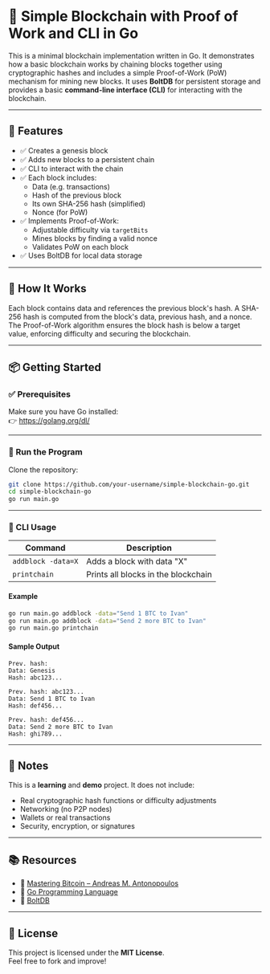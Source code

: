 # 🧱 Simple Blockchain with Proof of Work and CLI in Go

This is a minimal blockchain implementation written in Go. It demonstrates how a basic blockchain works by chaining blocks together using cryptographic hashes and includes a simple Proof-of-Work (PoW) mechanism for mining new blocks. It uses **BoltDB** for persistent storage and provides a basic **command-line interface (CLI)** for interacting with the blockchain.

---

## 🔧 Features

- ✅ Creates a genesis block
- ✅ Adds new blocks to a persistent chain
- ✅ CLI to interact with the chain
- ✅ Each block includes:
  - Data (e.g. transactions)
  - Hash of the previous block
  - Its own SHA-256 hash (simplified)
  - Nonce (for PoW)
- ✅ Implements Proof-of-Work:
  - Adjustable difficulty via `targetBits`
  - Mines blocks by finding a valid nonce
  - Validates PoW on each block
- ✅ Uses BoltDB for local data storage

---

## 🧠 How It Works

Each block contains data and references the previous block's hash. A SHA-256 hash is computed from the block's data, previous hash, and a nonce. The Proof-of-Work algorithm ensures the block hash is below a target value, enforcing difficulty and securing the blockchain.

---

## 📦 Getting Started

### ✅ Prerequisites

Make sure you have Go installed:  
👉 https://golang.org/dl/

---

### 🏃 Run the Program

Clone the repository:

```bash
git clone https://github.com/your-username/simple-blockchain-go.git
cd simple-blockchain-go
go run main.go
```

---

### 🧪 CLI Usage

| Command             | Description                        |
|---------------------|------------------------------------|
| `addblock -data=X`  | Adds a block with data "X"         |
| `printchain`        | Prints all blocks in the blockchain |

#### Example

```bash
go run main.go addblock -data="Send 1 BTC to Ivan"
go run main.go addblock -data="Send 2 more BTC to Ivan"
go run main.go printchain
```

#### Sample Output

```
Prev. hash: 
Data: Genesis
Hash: abc123...

Prev. hash: abc123...
Data: Send 1 BTC to Ivan
Hash: def456...

Prev. hash: def456...
Data: Send 2 more BTC to Ivan
Hash: ghi789...
```

---

## 📝 Notes

This is a **learning** and **demo** project. It does not include:
- Real cryptographic hash functions or difficulty adjustments
- Networking (no P2P nodes)
- Wallets or real transactions
- Security, encryption, or signatures

---

## 📚 Resources

- 📘 [Mastering Bitcoin – Andreas M. Antonopoulos](https://github.com/bitcoinbook/bitcoinbook)
- 📘 [Go Programming Language](https://golang.org/doc/)
- 📘 [BoltDB](https://github.com/boltdb/bolt)

---

## 📄 License

This project is licensed under the **MIT License**.  
Feel free to fork and improve!